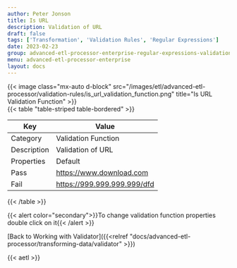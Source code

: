 ```yaml
---
author: Peter Jonson
title: Is URL
description: Validation of URL
draft: false
tags: ['Transformation', 'Validation Rules', 'Regular Expressions']
date: 2023-02-23
group: advanced-etl-processor-enterprise-regular-expressions-validation
menu: advanced-etl-processor-enterprise
layout: docs
---
```


{{< image class="mx-auto d-block"  src="/images/etl/advanced-etl-processor/validation-rules/is_url_validation_function.png" title="Is URL Validation Function" >}}
\
{{< table "table-striped table-bordered" >}}

| Key         | Value                       |
| ----------- | --------------------------- |
| Category    | Validation Function         |
| Description | Validation of URL           |
| Properties  | Default                     |
| Pass        | https://www.download.com    |
| Fail        | https://999.999.999.999/dfd |

{{< /table >}}

{{< alert color="secondary">}}To change validation function properties double click on it{{< /alert >}}

[Back to Working with Validator]({{<relref "docs/advanced-etl-processor/transforming-data/validator" >}})

{{< aetl >}}
